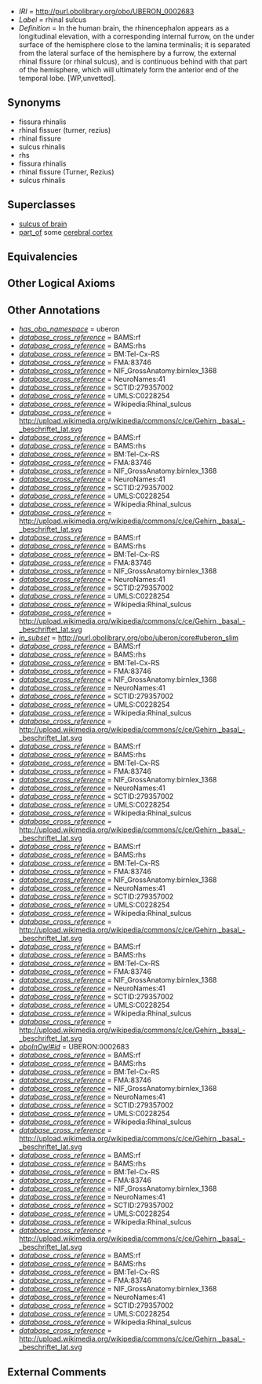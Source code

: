  * *IRI* = http://purl.obolibrary.org/obo/UBERON_0002683
 * *Label* = rhinal sulcus
 * *Definition* = In the human brain, the rhinencephalon appears as a longitudinal elevation, with a corresponding internal furrow, on the under surface of the hemisphere close to the lamina terminalis; it is separated from the lateral surface of the hemisphere by a furrow, the external rhinal fissure (or rhinal sulcus), and is continuous behind with that part of the hemisphere, which will ultimately form the anterior end of the temporal lobe. [WP,unvetted].

## Synonyms

 * fissura rhinalis
 * rhinal fissuer (turner, rezius)
 * rhinal fissure
 * sulcus rhinalis
 * rhs
 * fissura rhinalis
 * rhinal fissure (Turner, Rezius)
 * sulcus rhinalis

## Superclasses

 * [sulcus of brain](../../UBERON/18/UBERON_0013118.md)
 * [part_of](../../BFO/50/BFO_0000050.md) some [cerebral cortex](../../UBERON/56/UBERON_0000956.md)

## Equivalencies


## Other Logical Axioms


## Other Annotations

 * *[has_obo_namespace](../../ce/oboInOwl#hasOBONamespace.md)* = uberon
 * *[database_cross_reference](../../ef/oboInOwl#hasDbXref.md)* = BAMS:rf
 * *[database_cross_reference](../../ef/oboInOwl#hasDbXref.md)* = BAMS:rhs
 * *[database_cross_reference](../../ef/oboInOwl#hasDbXref.md)* = BM:Tel-Cx-RS
 * *[database_cross_reference](../../ef/oboInOwl#hasDbXref.md)* = FMA:83746
 * *[database_cross_reference](../../ef/oboInOwl#hasDbXref.md)* = NIF_GrossAnatomy:birnlex_1368
 * *[database_cross_reference](../../ef/oboInOwl#hasDbXref.md)* = NeuroNames:41
 * *[database_cross_reference](../../ef/oboInOwl#hasDbXref.md)* = SCTID:279357002
 * *[database_cross_reference](../../ef/oboInOwl#hasDbXref.md)* = UMLS:C0228254
 * *[database_cross_reference](../../ef/oboInOwl#hasDbXref.md)* = Wikipedia:Rhinal_sulcus
 * *[database_cross_reference](../../ef/oboInOwl#hasDbXref.md)* = http://upload.wikimedia.org/wikipedia/commons/c/ce/Gehirn,_basal_-_beschriftet_lat.svg
 * *[database_cross_reference](../../ef/oboInOwl#hasDbXref.md)* = BAMS:rf
 * *[database_cross_reference](../../ef/oboInOwl#hasDbXref.md)* = BAMS:rhs
 * *[database_cross_reference](../../ef/oboInOwl#hasDbXref.md)* = BM:Tel-Cx-RS
 * *[database_cross_reference](../../ef/oboInOwl#hasDbXref.md)* = FMA:83746
 * *[database_cross_reference](../../ef/oboInOwl#hasDbXref.md)* = NIF_GrossAnatomy:birnlex_1368
 * *[database_cross_reference](../../ef/oboInOwl#hasDbXref.md)* = NeuroNames:41
 * *[database_cross_reference](../../ef/oboInOwl#hasDbXref.md)* = SCTID:279357002
 * *[database_cross_reference](../../ef/oboInOwl#hasDbXref.md)* = UMLS:C0228254
 * *[database_cross_reference](../../ef/oboInOwl#hasDbXref.md)* = Wikipedia:Rhinal_sulcus
 * *[database_cross_reference](../../ef/oboInOwl#hasDbXref.md)* = http://upload.wikimedia.org/wikipedia/commons/c/ce/Gehirn,_basal_-_beschriftet_lat.svg
 * *[database_cross_reference](../../ef/oboInOwl#hasDbXref.md)* = BAMS:rf
 * *[database_cross_reference](../../ef/oboInOwl#hasDbXref.md)* = BAMS:rhs
 * *[database_cross_reference](../../ef/oboInOwl#hasDbXref.md)* = BM:Tel-Cx-RS
 * *[database_cross_reference](../../ef/oboInOwl#hasDbXref.md)* = FMA:83746
 * *[database_cross_reference](../../ef/oboInOwl#hasDbXref.md)* = NIF_GrossAnatomy:birnlex_1368
 * *[database_cross_reference](../../ef/oboInOwl#hasDbXref.md)* = NeuroNames:41
 * *[database_cross_reference](../../ef/oboInOwl#hasDbXref.md)* = SCTID:279357002
 * *[database_cross_reference](../../ef/oboInOwl#hasDbXref.md)* = UMLS:C0228254
 * *[database_cross_reference](../../ef/oboInOwl#hasDbXref.md)* = Wikipedia:Rhinal_sulcus
 * *[database_cross_reference](../../ef/oboInOwl#hasDbXref.md)* = http://upload.wikimedia.org/wikipedia/commons/c/ce/Gehirn,_basal_-_beschriftet_lat.svg
 * *[in_subset](../../et/oboInOwl#inSubset.md)* = http://purl.obolibrary.org/obo/uberon/core#uberon_slim
 * *[database_cross_reference](../../ef/oboInOwl#hasDbXref.md)* = BAMS:rf
 * *[database_cross_reference](../../ef/oboInOwl#hasDbXref.md)* = BAMS:rhs
 * *[database_cross_reference](../../ef/oboInOwl#hasDbXref.md)* = BM:Tel-Cx-RS
 * *[database_cross_reference](../../ef/oboInOwl#hasDbXref.md)* = FMA:83746
 * *[database_cross_reference](../../ef/oboInOwl#hasDbXref.md)* = NIF_GrossAnatomy:birnlex_1368
 * *[database_cross_reference](../../ef/oboInOwl#hasDbXref.md)* = NeuroNames:41
 * *[database_cross_reference](../../ef/oboInOwl#hasDbXref.md)* = SCTID:279357002
 * *[database_cross_reference](../../ef/oboInOwl#hasDbXref.md)* = UMLS:C0228254
 * *[database_cross_reference](../../ef/oboInOwl#hasDbXref.md)* = Wikipedia:Rhinal_sulcus
 * *[database_cross_reference](../../ef/oboInOwl#hasDbXref.md)* = http://upload.wikimedia.org/wikipedia/commons/c/ce/Gehirn,_basal_-_beschriftet_lat.svg
 * *[database_cross_reference](../../ef/oboInOwl#hasDbXref.md)* = BAMS:rf
 * *[database_cross_reference](../../ef/oboInOwl#hasDbXref.md)* = BAMS:rhs
 * *[database_cross_reference](../../ef/oboInOwl#hasDbXref.md)* = BM:Tel-Cx-RS
 * *[database_cross_reference](../../ef/oboInOwl#hasDbXref.md)* = FMA:83746
 * *[database_cross_reference](../../ef/oboInOwl#hasDbXref.md)* = NIF_GrossAnatomy:birnlex_1368
 * *[database_cross_reference](../../ef/oboInOwl#hasDbXref.md)* = NeuroNames:41
 * *[database_cross_reference](../../ef/oboInOwl#hasDbXref.md)* = SCTID:279357002
 * *[database_cross_reference](../../ef/oboInOwl#hasDbXref.md)* = UMLS:C0228254
 * *[database_cross_reference](../../ef/oboInOwl#hasDbXref.md)* = Wikipedia:Rhinal_sulcus
 * *[database_cross_reference](../../ef/oboInOwl#hasDbXref.md)* = http://upload.wikimedia.org/wikipedia/commons/c/ce/Gehirn,_basal_-_beschriftet_lat.svg
 * *[database_cross_reference](../../ef/oboInOwl#hasDbXref.md)* = BAMS:rf
 * *[database_cross_reference](../../ef/oboInOwl#hasDbXref.md)* = BAMS:rhs
 * *[database_cross_reference](../../ef/oboInOwl#hasDbXref.md)* = BM:Tel-Cx-RS
 * *[database_cross_reference](../../ef/oboInOwl#hasDbXref.md)* = FMA:83746
 * *[database_cross_reference](../../ef/oboInOwl#hasDbXref.md)* = NIF_GrossAnatomy:birnlex_1368
 * *[database_cross_reference](../../ef/oboInOwl#hasDbXref.md)* = NeuroNames:41
 * *[database_cross_reference](../../ef/oboInOwl#hasDbXref.md)* = SCTID:279357002
 * *[database_cross_reference](../../ef/oboInOwl#hasDbXref.md)* = UMLS:C0228254
 * *[database_cross_reference](../../ef/oboInOwl#hasDbXref.md)* = Wikipedia:Rhinal_sulcus
 * *[database_cross_reference](../../ef/oboInOwl#hasDbXref.md)* = http://upload.wikimedia.org/wikipedia/commons/c/ce/Gehirn,_basal_-_beschriftet_lat.svg
 * *[database_cross_reference](../../ef/oboInOwl#hasDbXref.md)* = BAMS:rf
 * *[database_cross_reference](../../ef/oboInOwl#hasDbXref.md)* = BAMS:rhs
 * *[database_cross_reference](../../ef/oboInOwl#hasDbXref.md)* = BM:Tel-Cx-RS
 * *[database_cross_reference](../../ef/oboInOwl#hasDbXref.md)* = FMA:83746
 * *[database_cross_reference](../../ef/oboInOwl#hasDbXref.md)* = NIF_GrossAnatomy:birnlex_1368
 * *[database_cross_reference](../../ef/oboInOwl#hasDbXref.md)* = NeuroNames:41
 * *[database_cross_reference](../../ef/oboInOwl#hasDbXref.md)* = SCTID:279357002
 * *[database_cross_reference](../../ef/oboInOwl#hasDbXref.md)* = UMLS:C0228254
 * *[database_cross_reference](../../ef/oboInOwl#hasDbXref.md)* = Wikipedia:Rhinal_sulcus
 * *[database_cross_reference](../../ef/oboInOwl#hasDbXref.md)* = http://upload.wikimedia.org/wikipedia/commons/c/ce/Gehirn,_basal_-_beschriftet_lat.svg
 * *[oboInOwl#id](../../id/oboInOwl#id.md)* = UBERON:0002683
 * *[database_cross_reference](../../ef/oboInOwl#hasDbXref.md)* = BAMS:rf
 * *[database_cross_reference](../../ef/oboInOwl#hasDbXref.md)* = BAMS:rhs
 * *[database_cross_reference](../../ef/oboInOwl#hasDbXref.md)* = BM:Tel-Cx-RS
 * *[database_cross_reference](../../ef/oboInOwl#hasDbXref.md)* = FMA:83746
 * *[database_cross_reference](../../ef/oboInOwl#hasDbXref.md)* = NIF_GrossAnatomy:birnlex_1368
 * *[database_cross_reference](../../ef/oboInOwl#hasDbXref.md)* = NeuroNames:41
 * *[database_cross_reference](../../ef/oboInOwl#hasDbXref.md)* = SCTID:279357002
 * *[database_cross_reference](../../ef/oboInOwl#hasDbXref.md)* = UMLS:C0228254
 * *[database_cross_reference](../../ef/oboInOwl#hasDbXref.md)* = Wikipedia:Rhinal_sulcus
 * *[database_cross_reference](../../ef/oboInOwl#hasDbXref.md)* = http://upload.wikimedia.org/wikipedia/commons/c/ce/Gehirn,_basal_-_beschriftet_lat.svg
 * *[database_cross_reference](../../ef/oboInOwl#hasDbXref.md)* = BAMS:rf
 * *[database_cross_reference](../../ef/oboInOwl#hasDbXref.md)* = BAMS:rhs
 * *[database_cross_reference](../../ef/oboInOwl#hasDbXref.md)* = BM:Tel-Cx-RS
 * *[database_cross_reference](../../ef/oboInOwl#hasDbXref.md)* = FMA:83746
 * *[database_cross_reference](../../ef/oboInOwl#hasDbXref.md)* = NIF_GrossAnatomy:birnlex_1368
 * *[database_cross_reference](../../ef/oboInOwl#hasDbXref.md)* = NeuroNames:41
 * *[database_cross_reference](../../ef/oboInOwl#hasDbXref.md)* = SCTID:279357002
 * *[database_cross_reference](../../ef/oboInOwl#hasDbXref.md)* = UMLS:C0228254
 * *[database_cross_reference](../../ef/oboInOwl#hasDbXref.md)* = Wikipedia:Rhinal_sulcus
 * *[database_cross_reference](../../ef/oboInOwl#hasDbXref.md)* = http://upload.wikimedia.org/wikipedia/commons/c/ce/Gehirn,_basal_-_beschriftet_lat.svg
 * *[database_cross_reference](../../ef/oboInOwl#hasDbXref.md)* = BAMS:rf
 * *[database_cross_reference](../../ef/oboInOwl#hasDbXref.md)* = BAMS:rhs
 * *[database_cross_reference](../../ef/oboInOwl#hasDbXref.md)* = BM:Tel-Cx-RS
 * *[database_cross_reference](../../ef/oboInOwl#hasDbXref.md)* = FMA:83746
 * *[database_cross_reference](../../ef/oboInOwl#hasDbXref.md)* = NIF_GrossAnatomy:birnlex_1368
 * *[database_cross_reference](../../ef/oboInOwl#hasDbXref.md)* = NeuroNames:41
 * *[database_cross_reference](../../ef/oboInOwl#hasDbXref.md)* = SCTID:279357002
 * *[database_cross_reference](../../ef/oboInOwl#hasDbXref.md)* = UMLS:C0228254
 * *[database_cross_reference](../../ef/oboInOwl#hasDbXref.md)* = Wikipedia:Rhinal_sulcus
 * *[database_cross_reference](../../ef/oboInOwl#hasDbXref.md)* = http://upload.wikimedia.org/wikipedia/commons/c/ce/Gehirn,_basal_-_beschriftet_lat.svg

## External Comments

